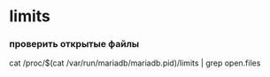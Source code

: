 limits
======
### проверить открытые файлы
cat /proc/$(cat /var/run/mariadb/mariadb.pid)/limits | grep open.files

